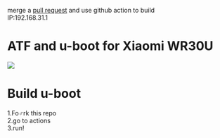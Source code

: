 merge a [pull request](https://github.com/hanwckf/bl-mt798x/pull/2) and use github action to build  
IP:192.168.31.1  
# ATF and u-boot for Xiaomi WR30U

![](/u-boot.gif)


# Build u-boot
1.Fo♂rk this repo  
2.go to actions  
3.run!
